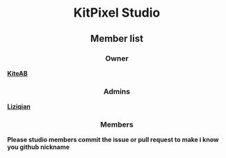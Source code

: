 # <center>KitPixel Studio</center>

## <center>Member list</center>

### <center>Owner</center>

[**KiteAB**](https://github.com/KiteAB)

### <center>Admins</center>

[**Liziqian**](https://github.com/liziqian1)

### <center>Members</center>

**Please studio members commit the issue or pull request to make i know you github nickname**

